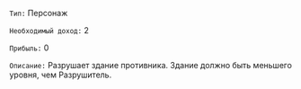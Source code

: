 `Тип:` Персонаж

`Необходимый доход:` 2

`Прибыль:` 0

`Описание:` Разрушает здание противника. Здание должно быть меньшего уровня, чем Разрушитель.
